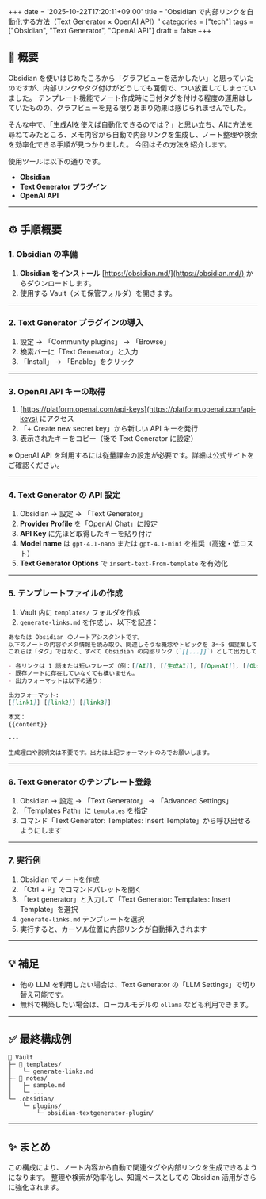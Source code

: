 +++
date = '2025-10-22T17:20:11+09:00'
title = 'Obsidian で内部リンクを自動化する方法（Text Generator × OpenAI API）'
categories = ["tech"]
tags = ["Obsidian", "Text Generator", "OpenAI API"]
draft = false
+++

## 🧠 概要

Obsidian を使いはじめたころから「グラフビューを活かしたい」と思っていたのですが、内部リンクやタグ付けがどうしても面倒で、つい放置してしまっていました。
テンプレート機能でノート作成時に日付タグを付ける程度の運用はしていたものの、グラフビューを見る限りあまり効果は感じられませんでした。

そんな中で、「生成AIを使えば自動化できるのでは？」と思い立ち、AIに方法を尋ねてみたところ、メモ内容から自動で内部リンクを生成し、ノート整理や検索を効率化できる手順が見つかりました。
今回はその方法を紹介します。

使用ツールは以下の通りです。

* **Obsidian**
* **Text Generator プラグイン**
* **OpenAI API**

---

## ⚙️ 手順概要

### 1. Obsidian の準備

1. **Obsidian をインストール**
   [https://obsidian.md/](https://obsidian.md/) からダウンロードします。
2. 使用する Vault（メモ保管フォルダ）を開きます。

---

### 2. Text Generator プラグインの導入

1. 設定 → 「Community plugins」 → 「Browse」
2. 検索バーに「Text Generator」と入力
3. 「Install」 → 「Enable」をクリック

---

### 3. OpenAI API キーの取得

1. [https://platform.openai.com/api-keys](https://platform.openai.com/api-keys) にアクセス
2. 「+ Create new secret key」から新しい API キーを発行
3. 表示されたキーをコピー（後で Text Generator に設定）

※ OpenAI API を利用するには従量課金の設定が必要です。詳細は公式サイトをご確認ください。

---

### 4. Text Generator の API 設定

1. Obsidian → 設定 → 「Text Generator」
2. **Provider Profile** を「OpenAI Chat」に設定
3. **API Key** に先ほど取得したキーを貼り付け
4. **Model name** は `gpt-4.1-nano` または `gpt-4.1-mini` を推奨（高速・低コスト）
5. **Text Generator Options** で `insert-text-From-template` を有効化

---

### 5. テンプレートファイルの作成

1. Vault 内に `templates/` フォルダを作成
2. `generate-links.md` を作成し、以下を記述：

```md
あなたは Obsidian のノートアシスタントです。  
以下のノートの内容やメタ情報を読み取り、関連しそうな概念やトピックを 3〜5 個提案してください。  
これらは「タグ」ではなく、すべて Obsidian の内部リンク（`[[...]]`）として出力してください。

- 各リンクは 1 語または短いフレーズ（例：[[AI]], [[生成AI]], [[OpenAI]], [[Obsidian]] など）  
- 既存ノートに存在していなくても構いません。  
- 出力フォーマットは以下の通り：

出力フォーマット:
[[link1]] [[link2]] [[link3]]

本文：
{{content}}

---

生成理由や説明文は不要です。出力は上記フォーマットのみでお願いします。
```

---

### 6. Text Generator のテンプレート登録

1. Obsidian → 設定 → 「Text Generator」 → 「Advanced Settings」
2. 「Templates Path」に `templates` を指定
3. コマンド「Text Generator: Templates: Insert Template」から呼び出せるようにします

---

### 7. 実行例

1. Obsidian でノートを作成
2. 「Ctrl + P」でコマンドパレットを開く
3. 「text generator」と入力して「Text Generator: Templates: Insert Template」を選択
4. `generate-links.md` テンプレートを選択
5. 実行すると、カーソル位置に内部リンクが自動挿入されます

---

## 💡 補足

* 他の LLM を利用したい場合は、Text Generator の「LLM Settings」で切り替え可能です。
* 無料で構築したい場合は、ローカルモデルの `ollama` なども利用できます。

---

## ✅ 最終構成例

```
📂 Vault
├─ 📁 templates/
│   └─ generate-links.md
├─ 📁 notes/
│   ├─ sample.md
│   └─ ...
└─ .obsidian/
    └─ plugins/
        └─ obsidian-textgenerator-plugin/
```

---

## ✨ まとめ

この構成により、ノート内容から自動で関連タグや内部リンクを生成できるようになります。
整理や検索が効率化し、知識ベースとしての Obsidian 活用がさらに強化されます。

